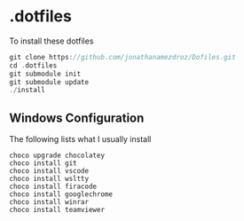# .dotfiles

To install these dotfiles

```c
git clone https://github.com/jonathanamezdroz/Dofiles.git
cd .dotfiles
git submodule init
git submodule update
./install
```

## Windows Configuration

The following lists what I usually install 

```console
choco upgrade chocolatey
choco install git
choco install vscode
choco install wsltty
choco install firacode
choco install googlechrome
choco install winrar
choco install teamviewer
```
